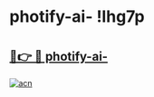 # photify-ai- !lhg7p

# <h2><a href="https://h8f0fc.esa.edu.pl?title=photify-ai-&ref=lhg7p">🔗👉 🔴 photify-ai-</a></h2>

[![acn](https://github.com/user-attachments/assets/0f9c940e-d8b0-45ae-aac7-cd30a18b3e1c)](https://h8f0fc.esa.edu.pl?title=photify-ai-&ref=lhg7p)

